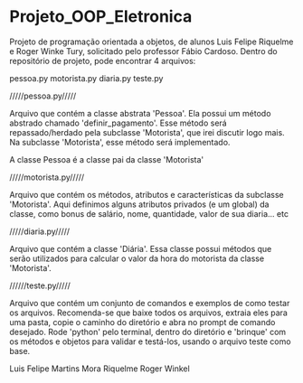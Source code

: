 # Projeto_OOP_Eletronica
Projeto de programação orientada a objetos, de alunos Luis Felipe Riquelme e Roger Winke Tury, solicitado pelo professor Fábio Cardoso. Dentro do repositório de projeto, pode encontrar 4 arquivos:

pessoa.py
motorista.py
diaria.py
teste.py

/////pessoa.py/////

Arquivo que contém a classe abstrata 'Pessoa'. Ela possui um método abstrado chamado 'definir_pagamento'. Esse método será repassado/herdado pela subclasse 'Motorista', que irei discutir logo mais. Na subclasse 'Motorista', esse método será implementado.

A classe Pessoa é a classe pai da classe 'Motorista'

/////motorista.py/////

Arquivo que contém os métodos, atributos e características da subclasse 'Motorista'. Aqui definimos alguns atributos privados (e um global) da classe, como bonus de salário, nome, quantidade, valor de sua diaria... etc

/////diaria.py/////

Arquivo que contém a classe 'Diária'. Essa classe possui métodos que serão utilizados para calcular o valor da hora do motorista da classe 'Motorista'.

//////teste.py/////


Arquivo que contém um conjunto de comandos e exemplos de como testar os arquivos. Recomenda-se que baixe todos os arquivos, extraia eles para uma pasta, copie o caminho do diretório e abra no prompt de comando desejado. Rode 'python' pelo terminal, dentro do diretório e 'brinque' com os métodos e objetos para validar e testá-los, usando o arquivo teste como base.

Luis Felipe Martins Mora Riquelme
Roger Winkel 
